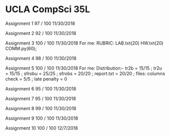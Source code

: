 # UCLA CompSci 35L

Assignment  1   97 / 100    11/30/2018

Assignment  2   92 / 100	  11/30/2018	 	 

Assignment  3   100 / 100	  11/30/2018	 For me: RUBRIC: LAB.txt(20) HW.txt(20) COMM.py(60);	 

Assignment  4   98 / 100	  11/30/2018	 	 

Assignment  5   100 / 100	  11/30/2018	 For me: Distribution:- tr2b = 15/15 ; tr2u = 15/15 ; sfrobu = 25/25 ; sfrobs = 20/20 ; report.txt = 20/20 ; files: columns check = 5/5 ; late penalty = 0	 

Assignment  6   95 / 100	  11/30/2018	 	 

Assignment  7   95 / 100	  11/30/2018	 	 

Assignment  8   99 / 100	  11/30/2018	 	 

Assignment  9   100 / 100	  11/30/2018	 	 

Assignment  10  100 / 100	  12/7/2018
